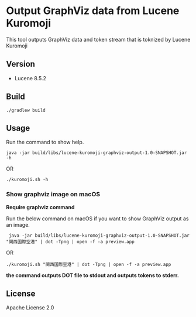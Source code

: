 # Output GraphViz data from Lucene Kuromoji
This tool outputs GraphViz data and token stream that is toknized by Lucene Kuromoji  

## Version

* Lucene 8.5.2

## Build

```shell script
./gradlew build
```

## Usage

Run the command to show help.
```shell script
java -jar build/libs/lucene-kuromoji-graphviz-output-1.0-SNAPSHOT.jar -h
```
OR
```shell script
./kuromoji.sh -h
```

### Show graphviz image on macOS

**Require graphviz command**

Run the below command on macOS if you want to show GraphViz output as an image.

```shell script
 java -jar build/libs/lucene-kuromoji-graphviz-output-1.0-SNAPSHOT.jar "関西国際空港" | dot -Tpng | open -f -a preview.app
```

OR
```shell script
./kuromoji.sh "関西国際空港" | dot -Tpng | open -f -a preview.app
```

**the command outputs DOT file to stdout and outputs tokens to stderr.**


## License

Apache License 2.0
